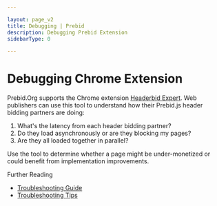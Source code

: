 ```yaml
---

layout: page_v2
title: Debugging | Prebid
description: Debugging Prebid Extension
sidebarType: 0

---
```


# Debugging Chrome Extension

Prebid.Org supports the Chrome extension [Headerbid Expert](https://chrome.google.com/webstore/detail/headerbid-expert/cgfkddgbnfplidghapbbnngaogeldmop). Web publishers can use this tool to understand how their Prebid.js header bidding partners are doing:
1. What's the latency from each header bidding partner?
2. Do they load asynchronously or are they blocking my pages?
3. Are they all loaded together in parallel?

Use the tool to determine whether a page might be under-monetized or could
benefit from implementation improvements.

Further Reading
- [Troubleshooting Guide]({{site.github.url}}/dev-docs/prebid-troubleshooting-guide.html)
- [Troubleshooting Tips]({{site.github.url}}/dev-docs/prebid-troubleshooting-tips.html)
